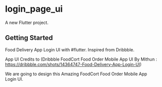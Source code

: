 # login_page_ui

A new Flutter project.

## Getting Started

Food Delivery App Login UI with #flutter. Inspired from Dribbble.

App UI Credits to (Dribbble FoodCort Food Order Mobile App UI By Mithun : https://dribbble.com/shots/14364747-Food-Delivery-App-Login-UI)

We are going to design this Amazing FoodCort Food Order Mobile App Login UI.
